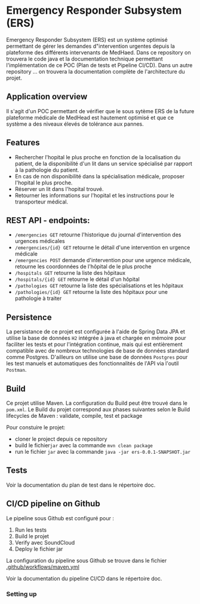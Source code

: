 # Emergency Responder Subsystem (ERS)

Emergency Responder Subsystem (ERS) est un système optimisé permettant de gérer les demandes d"intervention urgentes depuis la plateforme des différents intervenants de MedHaed. 
Dans ce repository on trouvera le code java et la documentation technique permettant l'implémentation de ce POC (Plan de tests et Pipeline CI/CD). Dans un autre repository ... on trouvera la documentation complète de l'architecture du projet.

## Application overview

Il s'agit d'un POC permettant de vérifier que le sous sytème ERS de la future plateforme médicale de MedHead est hautement optimisé et que ce système a des niveaux élevés de tolérance aux pannes. 

## Features

- Rechercher l'hopital le plus proche en fonction de la localisation du patient, de la disponibilité d'un lit dans un service spécialisé par rapport à la pathologie du patient.
- En cas de non disponibilité dans la spécialisation médicale, proposer l'hopital le plus proche.
- Réserver un lit dans l'hopital trouvé.
- Retourner les informations sur l'hopital et les instructions pour le transporteur médical.


## REST API - endpoints:

+ `/emergencies GET` retourne l'historique du journal d'intervention des urgences médicales
+ `/emergencies/{id} GET` retourne le détail d'une intervention en urgence médicale
+ `/emergencies POST` demande d'intervention pour une urgence médicale, retourne les coordonnées de l'hôpital de le plus proche
+ `/hospitals GET` retourne la liste des hôpitaux
+ `/hospitals/{id} GET` retourne le détail d'un hôpital
+ `/pathologies GET` retourne la liste des spécialisations et les hôpitaux
+ `/pathologies/{id} GET` retourne la liste des hôpitaux pour une pathologie à traiter

## Persistence

La persistance de ce projet est configurée à l'aide de Spring Data JPA et utilise la base de données `H2` intégrée à java et chargée en mémoire pour faciliter les tests 
et pour l'intégration continue, mais qui est entièrement compatible avec de nombreux technologies de base de données standard comme Postgres. D'ailleurs on utilise une base de 
données `Postgres` pour les test manuels et automatiques des fonctionnalités de l'API via l'outil `Postman`. 

## Build

Ce projet utilise Maven. La configuration du Build peut être trouvé dans le `pom.xml`.
Le Build du projet correspond aux phases suivantes selon le Build lifecycles de Maven : validate, compile, test et package

Pour constuire le projet:
- cloner le project depuis ce repository
- build le fichier`jar` avec la commande `mvn clean package`
- run le fichier `jar` avec la commande `java -jar ers-0.0.1-SNAPSHOT.jar`

## Tests

Voir la documentation du plan de test dans le répertoire doc.

## CI/CD pipeline on Github

Le pipeline sous Github est configuré pour :

  1. Run les tests
  2. Build le projet 
  3. Verify avec SoundCloud
  4. Deploy le fichier jar

La configuration du pipeline sous Github se trouve 
dans le fichier [.github/workflows/maven.yml](.github/workflows/maven.yml)

Voir la documentation du pipeline CI/CD dans le répertoire doc.

### Setting up
